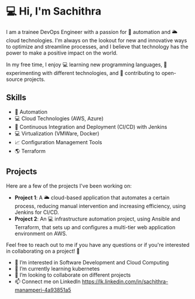 # 💻 Hi, I'm Sachithra

I am a trainee DevOps Engineer with a passion for 🤖 automation and 🌥️ cloud technologies. I'm always on the lookout for new and innovative ways to optimize and streamline processes, and I believe that technology has the power to make a positive impact on the world.

In my free time, I enjoy 💻 learning new programming languages, 🧪 experimenting with different technologies, and 🤝 contributing to open-source projects.

## Skills
- 🔧 Automation
- 💻 Cloud Technologies (AWS, Azure)
- 🔄 Continuous Integration and Deployment (CI/CD) with Jenkins
- 💻 Virtualization (VMWare, Docker)
- 📈 Configuration Management Tools
- 🌎 Terraform

## Projects

Here are a few of the projects I've been working on:

- **Project 1**: A 🌥️ cloud-based application that automates a certain process, reducing manual intervention and increasing efficiency, using Jenkins for CI/CD.
- **Project 2**: An 💻 infrastructure automation project, using Ansible and Terraform, that sets up and configures a multi-tier web application environment on AWS.

Feel free to reach out to me if you have any questions or if you're interested in collaborating on a project! 🤝

- 👀 I’m interested in Software Development and Cloud Computing
- 🌱 I’m currently learning kubernetes
- 💞️ I’m looking to collaborate on different projects
- 📫 Connect me on LinkedIn https://lk.linkedin.com/in/sachithra-manamperi-4a93851a5

<!---
SachPrecious/SachPrecious is a ✨ special ✨ repository because its `README.md` (this file) appears on your GitHub profile.
You can click the Preview link to take a look at your changes.
--->
